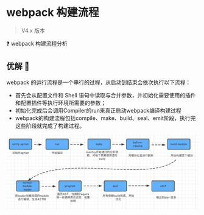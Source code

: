 # webpack 构建流程

> V4.x 版本

❓ webpack 构建流程分析

## 优解 🚀

webpack 的运行流程是一个串行的过程，从启动到结束会依次执行以下流程：

- 首先会从配置文件和 Shell 语句中读取与合并参数，并初始化需要使用的插件和配置插件等执行环境所需要的参数；
- 初始化完成后会调用Compiler的run来真正启动webpack编译构建过程
- webpack的构建流程包括compile、make、build、seal、emit阶段，执行完这些阶段就完成了构建过程。

![webpack 构建流程](./img/webpack-flow.png)
